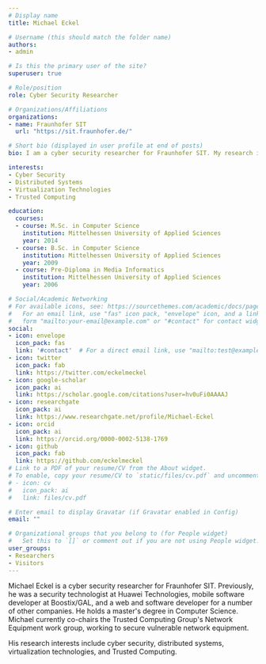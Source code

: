```yaml
---
# Display name
title: Michael Eckel

# Username (this should match the folder name)
authors:
- admin

# Is this the primary user of the site?
superuser: true

# Role/position
role: Cyber Security Researcher

# Organizations/Affiliations
organizations:
- name: Fraunhofer SIT
  url: "https://sit.fraunhofer.de/"

# Short bio (displayed in user profile at end of posts)
bio: I am a cyber security researcher for Fraunhofer SIT. My research interests include cyber security, distributed systems, virtualization technologies, and Trusted Computing.

interests:
- Cyber Security
- Distributed Systems
- Virtualization Technologies
- Trusted Computing

education:
  courses:
  - course: M.Sc. in Computer Science
    institution: Mittelhessen University of Applied Sciences
    year: 2014
  - course: B.Sc. in Computer Science
    institution: Mittelhessen University of Applied Sciences
    year: 2009
  - course: Pre-Diploma in Media Informatics
    institution: Mittelhessen University of Applied Sciences
    year: 2006

# Social/Academic Networking
# For available icons, see: https://sourcethemes.com/academic/docs/page-builder/#icons
#   For an email link, use "fas" icon pack, "envelope" icon, and a link in the
#   form "mailto:your-email@example.com" or "#contact" for contact widget.
social:
- icon: envelope
  icon_pack: fas
  link: '#contact'  # For a direct email link, use "mailto:test@example.org".
- icon: twitter
  icon_pack: fab
  link: https://twitter.com/eckelmeckel
- icon: google-scholar
  icon_pack: ai
  link: https://scholar.google.com/citations?user=hv0uFi0AAAAJ
- icon: researchgate
  icon_pack: ai
  link: https://www.researchgate.net/profile/Michael-Eckel
- icon: orcid
  icon_pack: ai
  link: https://orcid.org/0000-0002-5138-1769
- icon: github
  icon_pack: fab
  link: https://github.com/eckelmeckel
# Link to a PDF of your resume/CV from the About widget.
# To enable, copy your resume/CV to `static/files/cv.pdf` and uncomment the lines below.
# - icon: cv
#   icon_pack: ai
#   link: files/cv.pdf

# Enter email to display Gravatar (if Gravatar enabled in Config)
email: ""

# Organizational groups that you belong to (for People widget)
#   Set this to `[]` or comment out if you are not using People widget.
user_groups:
- Researchers
- Visitors
---
```



Michael Eckel is a cyber security researcher for Fraunhofer SIT. Previously, he was a security technologist at Huawei Technologies, mobile software developer at Boostix/GAL, and a web and software developer for a number of other companies. He holds a master's degree in Computer Science. Michael currently co-chairs the Trusted Computing Group's Network Equipment work group, working to secure vulnerable network equipment.

His research interests include cyber security, distributed systems, virtualization technologies, and Trusted Computing.
